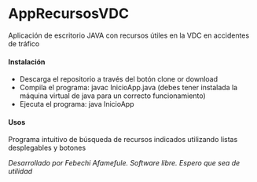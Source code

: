 # AppRecursosVDC
Aplicación de escritorio JAVA con recursos útiles en la VDC en accidentes de tráfico

#### Instalación
* Descarga el repositorio a través del botón clone or download
* Compila  el programa: javac InicioApp.java (debes tener instalada la máquina virtual de java para un correcto funcionamiento)
* Ejecuta el programa: java InicioApp

#### Usos
Programa intuitivo de búsqueda de recursos indicados utilizando listas desplegables y botones


*Desarrollado por Febechi Afamefule. Software libre. Espero que sea de utilidad*
